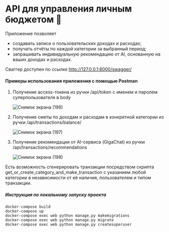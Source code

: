 # API для управления личным бюджетом 💸

Приложение позволяет 
* создавать записи о пользовательских доходах и расходах;
* получать отчёты по каждой категории за выбранный период;
* запрашивать индивидуальную рекомендацию от AI, основанную на ваших доходах и расходах.

Сваггер доступен по ссылке http://127.0.0.1:8000/swagger/

#### Примеры использования приложения с помощью Postman
1) Получение access-токена из ручки /api/token с именем и паролем суперпользователя в body
   
   ![Снимок экрана (196)](https://github.com/user-attachments/assets/11fdd683-8ca2-4bd2-92bd-7c088f5c34a2)
   
2) Получение сметы по доходам и расходам в конкретной категории из ручки /api/transactions/balance/
   
   ![Снимок экрана (197)](https://github.com/user-attachments/assets/09512f8d-ae5e-4564-ac5c-d5004f3945ec)
   
3) Получение рекомендации от AI-сервиса (GigaChat) из ручки /api/transactions/recommendations
   
   ![Снимок экрана (198)](https://github.com/user-attachments/assets/59bad764-82b1-4934-b8d4-99622bf800c4)

Есть возможность сгенерировать транзакции посредством скрипта get_or_create_category_and_make_transaction с указанием любой категории в независимости от её наличия, пользователем и типом транзакции.

##### Инструкция по локальному запуску проекта
```
docker-compose build
docker-compose up
docker-compose exec web python manage.py makemigrations
docker-compose exec web python manage.py migrate
docker-compose exec web python manage.py createsuperuser
```








